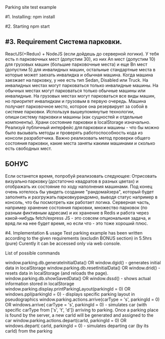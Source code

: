 Parking site test example

#1. Installing:
  npm install

#2. Starting
  npm start

#3. Requirement
Система парковки.
-----------
ReactJS(+Redux) + NodeJS (если дойдешь до серверной логики).
У тебя есть n парковочных мест (допустим 30), из них An мест (допустим 10) для грузовых машин (большие парковочные места) и еще Bn мест (допустим 5) для инвалидных машин, остальные стандартные места в которые может заехать инвалидка и обычная машина.
Когда машина заезжает на парковку, у нее есть тип Sedan, Disabled или Truck.
На инвалидных местах могут парковаться только инвалидные машины.
На обычных местах могут парковаться только обычные машины или инвалидные.
На грузовых местах могут парковаться все виды машин, но приоритет инвалидкам и грузовым в первую очередь.
Машина получает парковочное место, которое она резервирует за собой в системе парковки.
Используя вышеупомянутые технологии, опиши систему парковки и машины (как сущностей и отдельные компоненты).
Храни состояние парковки в localStorage изначально.
Реализуй публичный интерфейс для парковки и машины - что бы можно было вызывать методы и проверять работоспособность кода из консоли разработчика.
Важно реализовать метод проверки общего состояния парковки, какие места заняты какими машинами и сколько есть свободных мест.

БОНУС
-----------
Если останется время, попробуй реализовать следующее:
Отрисовать визуально парковку (достаточно квадратов в разных цветах) и отображать их состояние по ходу наполнения машинами.
Под конец очень хотелось бы увидеть создание "рандомайзера", который будет заполнять и разгружать парковкурандомно, выводя статус например в консоль, что бы посмотреть как работает логика.
Серверная часть, например хранение состояния парковки, множество парковок (по разным фиктивным адресам) и их хранение в Redis и работа через какой-нибудь fetch/express JS - это совсем опциональная задача, и вряд ли на нее будет время, но если что - это тоже хороший плюс.


#4. Implementation & usage
Test parking example has been written according to the given requirements (excludin BONUS section) in 5.5hrs (pure)
Curently it can be accessed only via web console.

List of possible commands

window.parking.db.generateInitialData() OR window.dgid() - generates initial data in localStorage
window.parking.db.resetInitialData() OR window.drid() - resets data in localStorage (and reloads the page).
window.parking.db.showSavedData() OR window.dssd() - shows actual information stored in localStorage
window.parking.display.printParkingLayout(parkingId = 0) OR windows.ppl(parkingId = 0) - displays specific parking layout in pseudographics
window.parking.actions.arrive(carType = 's', parkingId = 0) OR windows.arrive( carType = 's', parkingId = 0) - simulates car (with specific carType from ['s', 't', 'd']) arriving to parking. Once a parking place is found by the server, a new carId will be generated and assigned to the car
window.parking.actions.depart(carId, parkingId = 0) OR windows.depart( carId, parkingId = 0) - simulates departing car (by its carId) from the parking